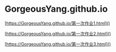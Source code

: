# GorgeousYang.github.io
[https://GorgeousYang.github.io/第一次作业1.html]()

[https://GorgeousYang.github.io/第一次作业2.html]()

[https://GorgeousYang.github.io/第一次作业3.html]()
